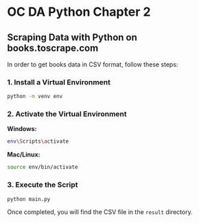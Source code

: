 # OC DA Python Chapter 2

## Scraping Data with Python on books.toscrape.com

In order to get books data in CSV format, follow these steps:

### 1. Install a Virtual Environment

```bash
python -m venv env
```

### 2. Activate the Virtual Environment

**Windows:**

```bash
env\Scripts\activate
```

**Mac/Linux:**

```bash
source env/bin/activate
```

### 3. Execute the Script

```bash
python main.py
```

Once completed, you will find the CSV file in the `result` directory.